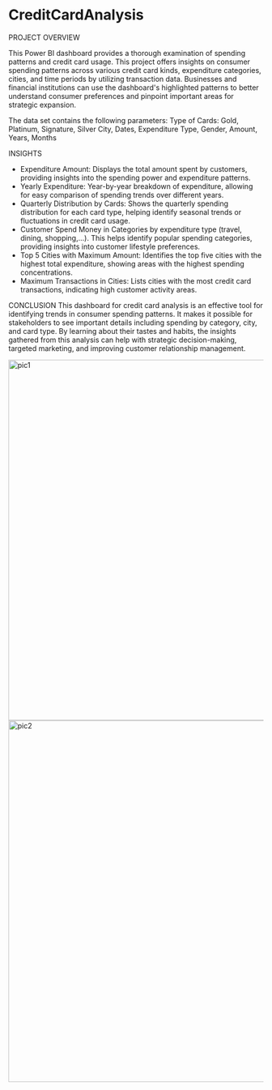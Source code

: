 # CreditCardAnalysis

PROJECT OVERVIEW

This Power BI dashboard provides a thorough examination of spending patterns and credit card usage. This project offers insights on consumer spending patterns across various credit card kinds, expenditure categories, cities, and time periods by utilizing transaction data. Businesses and financial institutions can use the dashboard's highlighted patterns to better understand consumer preferences and pinpoint important areas for strategic expansion.

The data set contains the following parameters:
Type of Cards: Gold, Platinum, Signature, Silver
City, Dates, Expenditure Type, Gender, Amount, Years, Months

INSIGHTS

- Expenditure Amount: Displays the total amount spent by customers, providing insights into the spending power and expenditure patterns.
- Yearly Expenditure: Year-by-year breakdown of expenditure, allowing for easy comparison of spending trends over different years.
- Quarterly Distribution by Cards: Shows the quarterly spending distribution for each card type, helping identify seasonal trends or fluctuations in credit card usage.
- Customer Spend Money in Categories by expenditure type (travel, dining, shopping,...). This helps identify popular spending categories, providing insights into customer lifestyle preferences.
- Top 5 Cities with Maximum Amount: Identifies the top five cities with the highest total expenditure, showing areas with the highest spending concentrations.
- Maximum Transactions in Cities: Lists cities with the most credit card transactions, indicating high customer activity areas.

CONCLUSION
This dashboard for credit card analysis is an effective tool for identifying trends in consumer spending patterns. It makes it possible for stakeholders to see important details including spending by category, city, and card type. By learning about their tastes and habits, the insights gathered from this analysis can help with strategic decision-making, targeted marketing, and improving customer relationship management.

<img width="712" alt="pic1" src="https://github.com/user-attachments/assets/b3336a77-fc44-4c81-9607-c54901143390">

<img width="714" alt="pic2" src="https://github.com/user-attachments/assets/4c7aca4f-2320-4621-aedf-69552332bb58">
